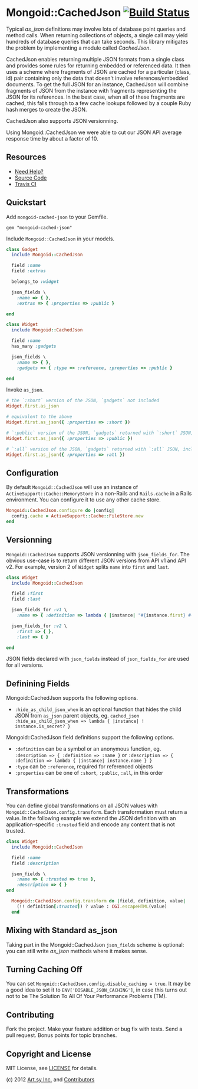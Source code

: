 Mongoid::CachedJson [![Build Status](https://secure.travis-ci.org/dblock/mongoid-cached-json.png)](http://travis-ci.org/dblock/mongoid-cached-json)
===================

Typical *as_json* definitions may involve lots of database point queries and method calls. When returning collections of objects, a single call may yield hundreds of database queries that can take seconds. This library mitigates the problem by implementing a module called *CachedJson*.

CachedJson enables returning multiple JSON formats from a single class and provides some rules for returning embedded or referenced data. It then uses a scheme where fragments of JSON are cached for a particular (class, id) pair containing only the data that doesn't involve references/embedded documents. To get the full JSON for an instance, CachedJson will combine fragments of JSON from the instance with fragments representing the JSON for its references. In the best case, when all of these fragments are cached, this falls through to a few cache lookups followed by a couple Ruby hash merges to create the JSON.

CachedJson also supports JSON versionning.

Using Mongoid::CachedJson we were able to cut our JSON API average response time by about a factor of 10.

Resources
---------

* [Need Help?](http://groups.google.com/group/mongoid-cached-json)
* [Source Code](http://github.com/dblock/mongoid-cached-json)
* [Travis CI](https://secure.travis-ci.org/dblock/mongoid-cached-json)

Quickstart
----------

Add `mongoid-cached-json` to your Gemfile.

    gem "mongoid-cached-json"

Include `Mongoid::CachedJson` in your models.

``` ruby
class Gadget
  include Mongoid::CachedJson

  field :name
  field :extras

  belongs_to :widget

  json_fields \
    :name => { },
    :extras => { :properties => :public }

end

class Widget
  include Mongoid::CachedJson

  field :name
  has_many :gadgets

  json_fields \
    :name => { },
    :gadgets => { :type => :reference, :properties => :public }

end
```

Invoke `as_json`.

``` ruby
# the `:short` version of the JSON, `gadgets` not included
Widget.first.as_json

# equivalent to the above
Widget.first.as_json({ :properties => :short })

# `:public` version of the JSON, `gadgets` returned with `:short` JSON, no `:extras`
Widget.first.as_json({ :properties => :public })

# `:all` version of the JSON, `gadgets` returned with `:all` JSON, including `:extras`
Widget.first.as_json({ :properties => :all })
```

Configuration
-------------

By default `Mongoid::CachedJson` will use an instance of `ActiveSupport::Cache::MemoryStore` in a non-Rails and `Rails.cache` in a Rails environment. You can configure it to use any other cache store.

``` ruby
Mongoid::CachedJson.configure do |config|
  config.cache = ActiveSupport::Cache::FileStore.new
end
```

Versionning
-----------

`Mongoid::CachedJson` supports JSON versionning with `json_fields_for`. The obvious use-case is to return different JSON versions from API v1 and API v2. For example, version 2 of `Widget` splits `name` into `first` and `last`.

``` ruby
class Widget
  include Mongoid::CachedJson

  field :first
  field :last

  json_fields_for :v1 \
    :name => { :definition => lambda { |instance| "#{instance.first} #{instance.last}" } }

  json_fields_for :v2 \
    :first => { },
    :last => { }

end
```

JSON fields declared with `json_fields` instead of `json_fields_for` are used for all versions.

Definining Fields
-----------------

Mongoid::CachedJson supports the following options.

* `:hide_as_child_json_when` is an optional function that hides the child JSON from `as_json` parent objects, eg. `cached_json :hide_as_child_json_when => lambda { |instance| ! instance.is_secret? }`

Mongoid::CachedJson field definitions support the following options.

* `:definition` can be a symbol or an anonymous function, eg. `:description => { :definition => :name }` or `:description => { :definition => lambda { |instance| instance.name } }`
* `:type` can be `:reference`, required for referenced objects
* `:properties` can be one of `:short`, `:public`, `:all`, in this order

Transformations
---------------

You can define global transformations on all JSON values with `Mongoid::CachedJson.config.transform`. Each transformation must return a value. In the following example we extend the JSON definition with an application-specific `:trusted` field and encode any content that is not trusted.

``` ruby
class Widget
  include Mongoid::CachedJson

  field :name
  field :description

  json_fields \
    :name => { :trusted => true },
    :description => { }
end
```

``` ruby
  Mongoid::CachedJson.config.transform do |field, definition, value|
    (!! definition[:trusted]) ? value : CGI.escapeHTML(value)
  end
```

Mixing with Standard as_json
----------------------------

Taking part in the Mongoid::CachedJson `json_fields` scheme is optional: you can still write *as_json* methods where it makes sense.

Turning Caching Off
-------------------

You can set `Mongoid::CachedJson.config.disable_caching = true`. It may be a good idea to set it to `ENV['DISABLE_JSON_CACHING']`, in case this turns out not to be The Solution To All Of Your Performance Problems (TM).

Contributing
------------

Fork the project. Make your feature addition or bug fix with tests. Send a pull request. Bonus points for topic branches.

Copyright and License
---------------------

MIT License, see [LICENSE](LICENSE.md) for details.

(c) 2012 [Art.sy Inc.](http://artsy.github.com) and [Contributors](HISTORY.md)
